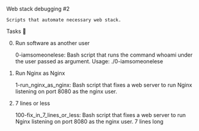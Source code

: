 Web stack debugging #2

    Scripts that automate necessary web stack.

Tasks 📃

0. Run software as another user

    0-iamsomeonelese: Bash script that runs the command whoami under the user passed as argument.
    Usage: ./0-iamsomeonelese <user>

1. Run Nginx as Nginx

    1-run_nginx_as_nginx: Bash script that fixes a web server to run Nginx listening on port 8080 as the nginx user.

2. 7 lines or less

    100-fix_in_7_lines_or_less: Bash script that fixes a web server to run Nginx listening on port 8080 as the nginx user.
    7 lines long
